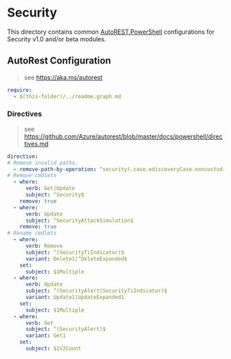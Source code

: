 # Security

This directory contains common [AutoREST.PowerShell](https://github.com/Azure/autorest.powershell) configurations for Security v1.0 and/or beta modules.

## AutoRest Configuration

> see <https://aka.ms/autorest>

``` yaml
require:
  - $(this-folder)/../readme.graph.md
```

### Directives

> see https://github.com/Azure/autorest/blob/master/docs/powershell/directives.md

``` yaml
directive:
# Remove invalid paths.
  - remove-path-by-operation: ^security(.case.ediscoveryCase.noncustodialDataSource_.*DataSource)$|^security_DeleteAttackSimulation$|^security_UpdateAttackSimulation$|^security_GetAttackSimulation$|^security.dataDiscovery.cloudAppDiscovery.uploadedStream_aggregatedAppsDetail$|
# Remove cmdlets
  - where:
      verb: Get|Update
      subject: ^Security$
    remove: true
  - where:
      verb: Update
      subject: ^SecurityAttackSimulation$
    remove: true
# Rename cmdlets
  - where:
      verb: Remove
      subject: ^(SecurityTiIndicator)$
      variant: Delete1|^DeleteExpanded$
    set:
      subject: $1Multiple
  - where:
      verb: Update
      subject: ^(SecurityAlert|SecurityTiIndicator)$
      variant: Update1|UpdateExpanded1
    set:
      subject: $1Multiple
  - where:
      verb: Get
      subject: ^(SecurityAlert)$
      variant: Get1
    set:
      subject: $1V2Count
```
